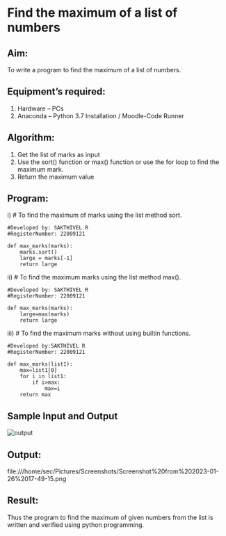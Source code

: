 # Find the maximum of a list of numbers
## Aim:
To write a program to find the maximum of a list of numbers.
## Equipment’s required:
1.	Hardware – PCs
2.	Anaconda – Python 3.7 Installation / Moodle-Code Runner
## Algorithm:
1.	Get the list of marks as input
2.	Use the sort() function or max() function or use the for loop to find the maximum mark.
3.	Return the maximum value
## Program:

i)	# To find the maximum of marks using the list method sort.
```
#Developed by: SAKTHIVEL R
#RegisterNumber: 22009121

def max_marks(marks):
    marks.sort()
    large = marks[-1]
    return large
```

ii)	# To find the maximum marks using the list method max().
```
#Developed by: SAKTHIVEL R
#RegisterNumber: 22009121

def max_marks(marks):
    large=max(marks)
    return large
```

iii) # To find the maximum marks without using builtin functions.
```
#Developed by:SAKTHIVEL R
#RegisterNumber: 22009121

def max_marks(list1):
    max=list1[0]
    for i in list1:
        if i>max:
            max=i
    return max
````
## Sample Input and Output
![output](./img/max_marks1.jpg) 

## Output:
 file:///home/sec/Pictures/Screenshots/Screenshot%20from%202023-01-26%2017-49-15.png


## Result:
Thus the program to find the maximum of given numbers from the list is written and verified using python programming.
